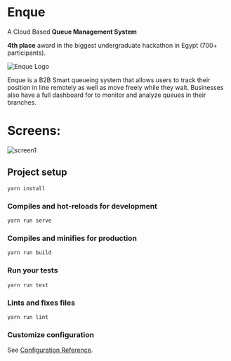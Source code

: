 # Enque
A Cloud Based **Queue Management System**

**4th place** award in the biggest undergraduate hackathon in Egypt (700+ participants).

![Enque Logo](https://user-images.githubusercontent.com/6924756/68296961-838b5200-009e-11ea-9445-152e0210a30a.png)

Enque is a B2B Smart queueing system that allows users to track their position in line remotely as well as move freely while they wait. Businesses also have a full dashboard for to monitor and analyze queues in their branches.

# Screens:
![screen1](https://user-images.githubusercontent.com/6924756/68297451-9f432800-009f-11ea-9711-1f68c18dfed6.png)

## Project setup
```
yarn install
```

### Compiles and hot-reloads for development
```
yarn run serve
```

### Compiles and minifies for production
```
yarn run build
```

### Run your tests
```
yarn run test
```

### Lints and fixes files
```
yarn run lint
```

### Customize configuration
See [Configuration Reference](https://cli.vuejs.org/config/).
